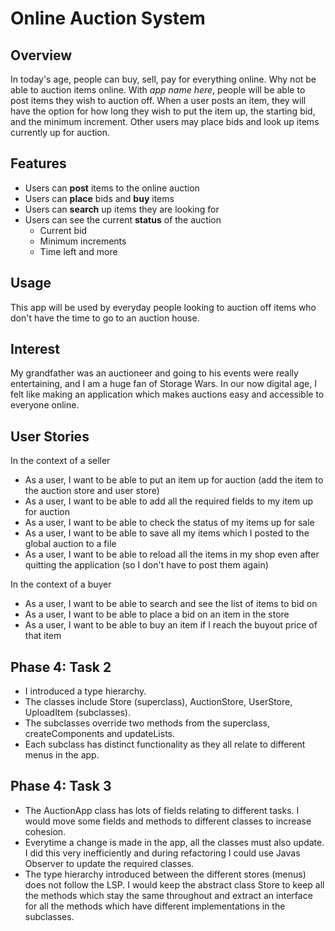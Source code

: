# Online Auction System

## Overview
In today's age, people can buy, sell, pay for everything online. Why not be
able to auction items online. With *app name here*, people will be able to post
items they wish to auction off. When a user posts an item, they will have the option for
how long they wish to put the item up, the starting bid, and the minimum increment.
Other users may place bids and look up items currently up for auction. 

## Features
- Users can **post** items to the online auction
- Users can **place** bids and **buy** items
- Users can **search** up items they are looking for
- Users can see the current **status** of the auction
    - Current bid
    - Minimum increments
    - Time left and more

## Usage
This app will be used by everyday people looking to auction off items who don't
have the time to go to an auction house. 

## Interest
My grandfather was an auctioneer and going to his events were really entertaining,
and I am a huge fan of Storage Wars. In our now digital age, I felt like making
an application which makes auctions easy and accessible to everyone online.

## User Stories
In the context of a seller
- As a user, I want to be able to put an item up for auction (add the item to the auction store and user store)
- As a user, I want to be able to add all the required fields to my item up for auction
- As a user, I want to be able to check the status of my items up for sale
- As a user, I want to be able to save all my items which I posted to the global auction to a file
- As a user, I want to be able to reload all the items in my shop even after quitting the application (so I don't have to post them again) 

In the context of a buyer
- As a user, I want to be able to search and see the list of items to bid on
- As a user, I want to be able to place a bid on an item in the store
- As a user, I want to be able to buy an item if I reach the buyout price of that item

## Phase 4: Task 2
- I introduced a type hierarchy.
- The classes include Store (superclass), AuctionStore, UserStore, UploadItem (subclasses).
- The subclasses override two methods from the superclass, createComponents and updateLists.
- Each subclass has distinct functionality as they all relate to different menus in the app.

## Phase 4: Task 3
- The AuctionApp class has lots of fields relating to different tasks.
I would move some fields and methods to different classes to increase cohesion.
- Everytime a change is made in the app, all the classes must also update. I did this very
inefficiently and during refactoring I could use Javas Observer to update the required classes.
- The type hierarchy introduced between the different stores (menus) does not follow the LSP.
I would keep the abstract class Store to keep all the methods which stay the same throughout
and extract an interface for all the methods which have different implementations in the subclasses.   
